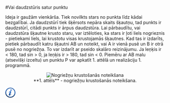 #Vai daudzstūris satur punktu

Ideja ir gaužām vienkārša. Tiek novilkts stars no punkta līdz kādai bezgalībai. Ja daudzstūrī tiek šķērsots nepāra skaits šķautņu, tad punkts ir daudzstūrī, citādi punkts ir ārpus daudzstūra. Lai pārbaudītu, vai daudzstūra šķautne krusto staru, var iztēloties, ka stars ir ļoti liels nogrieznis - pietiekami liels, lai krustotu visas krustojamās šķautnes. Kad tas ir izdarīts, pietiek pārbaudīt katru šķautni AB un noteikt, vai A ir vienā pusē un B ir otrā pusē no nogriežņa. To var izdarīt ar pseido skalāro reizinājumu. Ja leņķis ir < 180, tad sin > 0, ja leņķis ir > 180, tad sin < 0. Piemēru ar AB malu (atsevišķi izceltu) un punktu P var apkatīt 1. attēlā un realizāciju 1. programmā.

<center><img alt="Nogriežņu krustošanās noteikšana" src="/media/theory/segment_cross.png"/></center>

<center>**1. attēls** - nogriežņu krustošanās noteikšana.</center>

<a href="http://en.wikipedia.org/wiki/Point_in_polygon" target="_blank">![Vairāk informācija](/media/theory/information.png)</a>